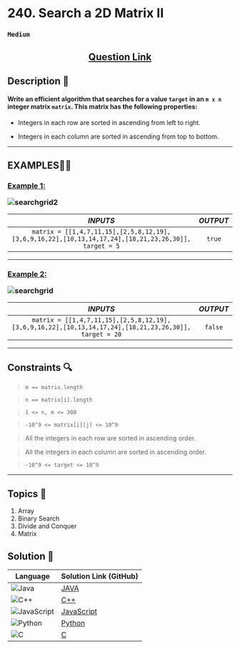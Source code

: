 # 240. Search a 2D Matrix II

### `Medium`


<h2 align="center">
<a href="https://leetcode.com/problems/search-a-2d-matrix-ii/description/"><strong>Question Link</strong></a>
</h2>


## Description 📑

#### Write an efficient algorithm that searches for a value `target` in an `m x n` integer matrix `matrix`. This matrix has the following properties:

- Integers in each row are sorted in ascending from left to right.

- Integers in each column are sorted in ascending from top to bottom.

---

## **EXAMPLES**💫✨ </br>

<h3>

<ins>**Example 1**:</ins> </br>

![searchgrid2](https://github.com/user-attachments/assets/6725e3e1-9750-438a-96b7-09caf193b495)


| _INPUTS_ | _OUTPUT_ |
| :-----------: | :-----------: |
| `matrix = [[1,4,7,11,15],[2,5,8,12,19],[3,6,9,16,22],[10,13,14,17,24],[18,21,23,26,30]], target = 5` | `true` |

</h3>


____
<h3>

<ins>**Example 2**:</ins> </br>

![searchgrid](https://github.com/user-attachments/assets/551580e2-f028-4331-ae68-ebee04aa12cd)


| _INPUTS_ | _OUTPUT_ |
| :-----------: | :-----------: |
| `matrix = [[1,4,7,11,15],[2,5,8,12,19],[3,6,9,16,22],[10,13,14,17,24],[18,21,23,26,30]], target = 20` | `false` |

</h3>


___

## Constraints 🔍

> `m == matrix.length`</br>

> `n == matrix[i].length` <br>

> `1 <= n, m <= 300` <br>

> `-10^9 <= matrix[i][j] <= 10^9` <br>

> All the integers in each row are sorted in ascending order.

> All the integers in each column are sorted in ascending order.

> `-10^9 <= target <= 10^9`

___

## Topics 📝

1. Array
2. Binary Search
3. Divide and Conquer
4. Matrix



## Solution 📃

|  Language   |  Solution Link (GitHub) |
| ------------- | ------------- |
|  ![Java](https://img.shields.io/badge/java-%23ED8B00.svg?style=flat&logo=openjdk&logoColor=white)  | [JAVA](https://github.com/Purnima47/Leetcode-Solutions/blob/main/%F0%9F%9F%A1%20Medium/240%20-%20Search%20a%202D%20Matrix%20II/_240SearchA2DMatrixII.java) |
|  ![C++](https://img.shields.io/badge/c++-%2300599C.svg?style=plastic&logo=c%2B%2B&logoColor=white)  | [C++](https://github.com/Purnima47/Leetcode-Solutions/blob/main/%F0%9F%9F%A1%20Medium/240%20-%20Search%20a%202D%20Matrix%20II/_240SearchA2DMatrixII.cpp)  |
|  ![JavaScript](https://img.shields.io/badge/javascript-%23323330.svg?style=flat&logo=javascript&logoColor=%23F7DF1E)  | [JavaScript](https://github.com/Purnima47/Leetcode-Solutions/blob/main/%F0%9F%9F%A1%20Medium/240%20-%20Search%20a%202D%20Matrix%20II/_240SearchA2DMatrixII.js) |
|![Python](https://img.shields.io/badge/python-3670A0?style=plastic&logo=python&logoColor=ffdd54)| [Python](https://github.com/Purnima47/Leetcode-Solutions/blob/main/%F0%9F%9F%A1%20Medium/240%20-%20Search%20a%202D%20Matrix%20II/_240SearchA2DMatrixII.py) |
|![C](https://img.shields.io/badge/c-%2300599C.svg?style=plastic&logo=c&logoColor=white)| [C](https://github.com/Purnima47/Leetcode-Solutions/blob/main/%F0%9F%9F%A1%20Medium/240%20-%20Search%20a%202D%20Matrix%20II/_240SearchA2DMatrixII.c) |